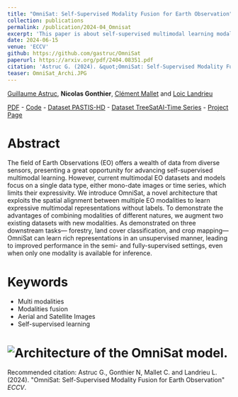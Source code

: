 ```yaml
---
title: "OmniSat: Self-Supervised Modality Fusion for Earth Observation"
collection: publications
permalink: /publication/2024-04_Omnisat
excerpt: 'This paper is about self-supervised multimodal learning modal for more efficient training scheme (with very high resolution aerial image and satellite time series).'
date: 2024-06-15
venue: 'ECCV'
github: https://github.com/gastruc/OmniSat
paperurl: https://arxiv.org/pdf/2404.08351.pdf
citation: 'Astruc G. (2024). &quot;OmniSat: Self-Supervised Modality Fusion for Earth Observation&quot; <i>ECCV</i>.'
teaser: OmniSat_Archi.JPG
---
```


[Guillaume Astruc](https://imagine-lab.enpc.fr/staff-members/guillaume-astruc/), **Nicolas Gonthier**, [Clément Mallet](https://www.umr-lastig.fr/clement-mallet/) and [Loic Landrieu](https://loiclandrieu.com/)

[PDF](https://arxiv.org/pdf/2404.08351.pdf) - [Code](https://github.com/gastruc/OmniSat) - [Dataset PASTIS-HD](https://huggingface.co/datasets/IGNF/PASTIS-HD) - [Dataset TreeSatAI-Time Series](https://huggingface.co/datasets/IGNF/TreeSatAI-Time-Series) - [Project Page](https://gastruc.github.io/projects/omnisat.html)

Abstract
======

The field of Earth Observations (EO) offers a wealth of data from diverse sensors, presenting a great opportunity for advancing self-supervised multimodal learning. However, current multimodal EO datasets and models focus on a single data type, either mono-date images or time series, which limits their expressivity. We introduce OmniSat, a novel architecture that exploits the spatial alignment between
multiple EO modalities to learn expressive multimodal representations without labels. To demonstrate the advantages of combining modalities of different natures, we augment two existing datasets with new modalities. As demonstrated on three downstream tasks— forestry, land cover classification, and crop mapping—OmniSat can learn rich representations in an unsupervised manner, leading to improved performance in the semi- and fully-supervised settings, even when only
one modality is available for inference.

Keywords
======
* Multi modalities
* Modalities fusion
* Aerial and Satellite Images
* Self-supervised learning

# ![Architecture of the OmniSat model.](https://ngonthier.github.io/images/OmniSat_Archi.JPG)

Recommended citation: Astruc G., Gonthier N, Mallet C. and Landrieu L. (2024). "OmniSat: Self-Supervised Modality Fusion for Earth Observation" <i>ECCV</i>.
